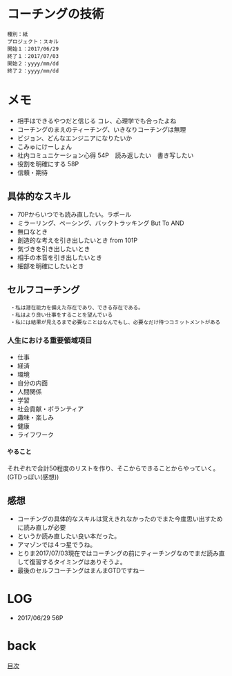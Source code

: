 # コーチングの技術

    種別：紙
    プロジェクト：スキル
    開始１：2017/06/29
    終了１：2017/07/03
    開始２：yyyy/mm/dd
    終了２：yyyy/mm/dd

# メモ
- 相手はできるやつだと信じる コレ、心理学でも合ったよね
- コーチングのまえのティーチング、いきなりコーチングは無理
- ビジョン、どんなエンジニアになりたいか
- こみゅにけーしょん
- 社内コミュニケーション心得 54P　読み返したい　書き写したい
- 役割を明確にする 58P
- 信頼・期待

## 具体的なスキル
- 70Pからいつでも読み直したい。ラポール
- ミラーリング、ペーシング、バックトラッキング But To AND
- 無口なとき
- 創造的な考えを引き出したいとき from 101P
- 気づきを引き出したいとき
- 相手の本音を引き出したいとき
- 細部を明確にしたいとき

## セルフコーチング

     ・私は潜在能力を備えた存在であり、できる存在である。
     ・私はより良い仕事をすることを望んでいる
     ・私には結果が見えるまで必要なことはなんでもし、必要なだけ待つコミットメントがある

### 人生における重要領域項目
- 仕事
- 経済
- 環境
- 自分の内面
- 人間関係
- 学習
- 社会貢献・ボランティア
- 趣味・楽しみ
- 健康
- ライフワーク

#### やること
それぞれで合計50程度のリストを作り、そこからできることからやっていく。
(GTDっぽい(感想))

## 感想
- コーチングの具体的なスキルは覚えきれなかったのでまた今度思い出すために読み直しが必要
- というか読み直したい良い本だった。
- アマゾンでは４つ星でうね。
- とりま2017/07/03現在ではコーチングの前にティーチングなのでまだ読み直して復習するタイミングはありそうよ。
- 最後のセルフコーチングはまんまGTDですねー

# LOG
- 2017/06/29 56P

# back
[目次](README.md)
